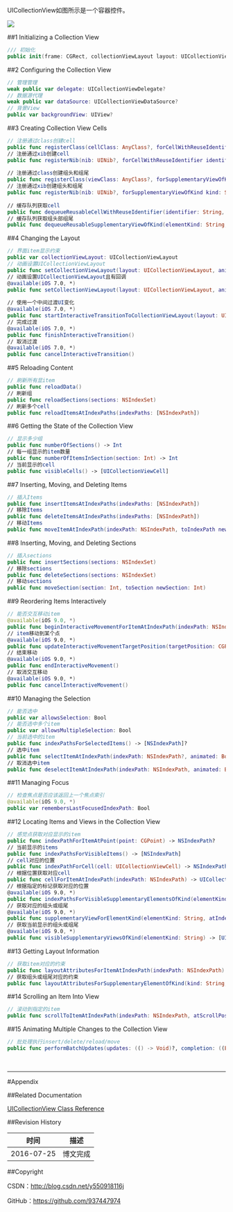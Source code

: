 UICollectionView如图所示是一个容器控件。

![](https://developer.apple.com/library/ios/documentation/UIKit/Reference/UICollectionView_class/Art/uicollectionview_callouts.png)

##1 Initializing a Collection View

```swift
/// 初始化
public init(frame: CGRect, collectionViewLayout layout: UICollectionViewLayout)
```

##2 Configuring the Collection View

```swift
// 管理管理
weak public var delegate: UICollectionViewDelegate?
// 数据源代理
weak public var dataSource: UICollectionViewDataSource?
// 背景View
public var backgroundView: UIView?
```

##3 Creating Collection View Cells

```swift
// 注册通过class创建cell
public func registerClass(cellClass: AnyClass?, forCellWithReuseIdentifier identifier: String)
// 注册通过xib创建cell
public func registerNib(nib: UINib?, forCellWithReuseIdentifier identifier: String)
    
// 注册通过class创建组头和组尾
public func registerClass(viewClass: AnyClass?, forSupplementaryViewOfKind elementKind: String, withReuseIdentifier identifier: String)
// 注册通过xib创建组头和组尾
public func registerNib(nib: UINib?, forSupplementaryViewOfKind kind: String, withReuseIdentifier identifier: String)
    
// 缓存队列获取cell
public func dequeueReusableCellWithReuseIdentifier(identifier: String, forIndexPath indexPath: NSIndexPath) -> UICollectionViewCell
// 缓存队列获取组头部组尾
public func dequeueReusableSupplementaryViewOfKind(elementKind: String, withReuseIdentifier identifier: String, forIndexPath indexPath: NSIndexPath) -> UICollectionReusableView
```

##4 Changing the Layout

```swift
// 界面item显示约束
public var collectionViewLayout: UICollectionViewLayout
// 动画设置UICollectionViewLayout
public func setCollectionViewLayout(layout: UICollectionViewLayout, animated: Bool)
// 动画设置UICollectionViewLayout且有回调
@available(iOS 7.0, *)
public func setCollectionViewLayout(layout: UICollectionViewLayout, animated: Bool, completion: ((Bool) -> Void)?)
    
// 使用一个中间过渡UI变化
@available(iOS 7.0, *)
public func startInteractiveTransitionToCollectionViewLayout(layout: UICollectionViewLayout, completion: UICollectionViewLayoutInteractiveTransitionCompletion?) -> UICollectionViewTransitionLayout
// 完成过渡
@available(iOS 7.0, *)
public func finishInteractiveTransition()
// 取消过渡
@available(iOS 7.0, *)
public func cancelInteractiveTransition()
```

##5 Reloading Content

```swift
// 刷新所有显item
public func reloadData()
// 刷新组
public func reloadSections(sections: NSIndexSet)
// 刷新多个cell
public func reloadItemsAtIndexPaths(indexPaths: [NSIndexPath])
```

##6 Getting the State of the Collection View

```swift
// 显示多少组
public func numberOfSections() -> Int
// 每一组显示的item数量
public func numberOfItemsInSection(section: Int) -> Int
// 当前显示的cell
public func visibleCells() -> [UICollectionViewCell]
```

##7 Inserting, Moving, and Deleting Items

```swift
// 插入Items
public func insertItemsAtIndexPaths(indexPaths: [NSIndexPath])
// 移除Items
public func deleteItemsAtIndexPaths(indexPaths: [NSIndexPath])
// 移动Items
public func moveItemAtIndexPath(indexPath: NSIndexPath, toIndexPath newIndexPath: NSIndexPath)    
```

##8 Inserting, Moving, and Deleting Sections

```swift
// 插入sections
public func insertSections(sections: NSIndexSet)
// 移除sections
public func deleteSections(sections: NSIndexSet)
// 移动sections
public func moveSection(section: Int, toSection newSection: Int)
```

##9 Reordering Items Interactively

```swift
// 能否交互移动item
@available(iOS 9.0, *)
public func beginInteractiveMovementForItemAtIndexPath(indexPath: NSIndexPath) -> Bool
// item移动到某个点
@available(iOS 9.0, *)
public func updateInteractiveMovementTargetPosition(targetPosition: CGPoint)
// 结束移动
@available(iOS 9.0, *)
public func endInteractiveMovement()
// 取消交互移动
@available(iOS 9.0, *)
public func cancelInteractiveMovement()
```

##10 Managing the Selection

```swift
// 能否选中
public var allowsSelection: Bool
// 能否选中多个item
public var allowsMultipleSelection: Bool    
// 当前选中的item
public func indexPathsForSelectedItems() -> [NSIndexPath]?
// 选中item
public func selectItemAtIndexPath(indexPath: NSIndexPath?, animated: Bool, scrollPosition: UICollectionViewScrollPosition)
// 取消选中item
public func deselectItemAtIndexPath(indexPath: NSIndexPath, animated: Bool)
```

##11 Managing Focus

```swift
// 检查焦点是否应该返回上一个焦点索引
@available(iOS 9.0, *)
public var remembersLastFocusedIndexPath: Bool
```

##12 Locating Items and Views in the Collection View

```swift
// 感觉点获取对应显示的item
public func indexPathForItemAtPoint(point: CGPoint) -> NSIndexPath?
// 当前显示的items
public func indexPathsForVisibleItems() -> [NSIndexPath]
// cell对应的位置
public func indexPathForCell(cell: UICollectionViewCell) -> NSIndexPath?
// 根据位置获取对应cell
public func cellForItemAtIndexPath(indexPath: NSIndexPath) -> UICollectionViewCell?
// 根据指定的标记获取对应的位置
@available(iOS 9.0, *)
public func indexPathsForVisibleSupplementaryElementsOfKind(elementKind: String) -> [NSIndexPath]
// 获取对应的组头或组尾
@available(iOS 9.0, *)
public func supplementaryViewForElementKind(elementKind: String, atIndexPath indexPath: NSIndexPath) -> UICollectionReusableView
// 获取当前显示的组头或组尾
@available(iOS 9.0, *)
public func visibleSupplementaryViewsOfKind(elementKind: String) -> [UICollectionReusableView]
```

##13 Getting Layout Information

```swift
// 获取item对应的约束
public func layoutAttributesForItemAtIndexPath(indexPath: NSIndexPath) -> UICollectionViewLayoutAttributes?
// 获取组头或组尾对应的约束
public func layoutAttributesForSupplementaryElementOfKind(kind: String, atIndexPath indexPath: NSIndexPath) -> UICollectionViewLayoutAttributes?
```

##14 Scrolling an Item Into View

```swift
// 滚动到指定的item
public func scrollToItemAtIndexPath(indexPath: NSIndexPath, atScrollPosition scrollPosition: UICollectionViewScrollPosition, animated: Bool)
```

##15 Animating Multiple Changes to the Collection View

```swift
// 批处理执行insert/delete/reload/move
public func performBatchUpdates(updates: (() -> Void)?, completion: ((Bool) -> Void)?)
```

&#160;

----------

#Appendix

##Related Documentation

[UICollectionView Class Reference](https://developer.apple.com/library/ios/documentation/UIKit/Reference/UICollectionView_class/index.html)

##Revision History

| 时间 | 描述 |
| ---- | ---- |
| 2016-07-25 | 博文完成 |

##Copyright

CSDN：http://blog.csdn.net/y550918116j

GitHub：https://github.com/937447974